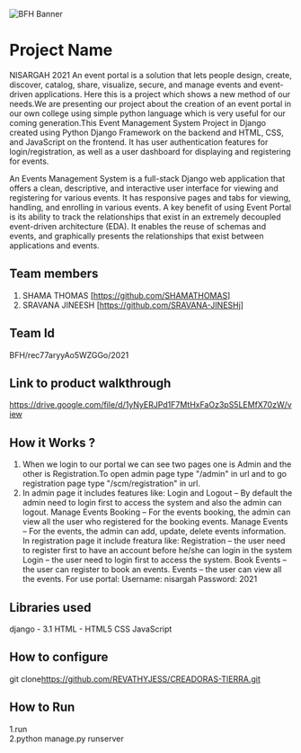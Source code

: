 ![BFH Banner](https://trello-attachments.s3.amazonaws.com/542e9c6316504d5797afbfb9/542e9c6316504d5797afbfc1/39dee8d993841943b5723510ce663233/Frame_19.png)
# Project Name
NISARGAH 2021
An event portal is a solution that lets people design, create, discover, catalog, share, visualize, secure, and manage events and event-driven applications. Here this is a project which shows a new method of our needs.We are presenting our project about the creation of an event portal in our own college using simple python language which is very useful for our coming generation.This Event Management System Project in Django created using Python Django Framework on the backend and HTML, CSS, and JavaScript on the frontend. It has user authentication features for login/registration, as well as a user dashboard for displaying and registering for events.

An Events Management System is a full-stack Django web application that offers a clean, descriptive, and interactive user interface for viewing and registering for various events. It has responsive pages and tabs for viewing, handling, and enrolling in various events.
A key benefit of using Event Portal is its ability to track the relationships that exist in an extremely decoupled event-driven architecture (EDA). It enables the reuse of schemas and events, and graphically presents the relationships that exist between applications and events. 
## Team members
1. SHAMA THOMAS [https://github.com/SHAMATHOMAS]
2. SRAVANA JINEESH [https://github.com/SRAVANA-JINESHj]
## Team Id
BFH/rec77aryyAo5WZGGo/2021
## Link to product walkthrough
https://drive.google.com/file/d/1yNyERJPd1F7MtHxFaOz3pS5LEMfX70zW/view
## How it Works ?
1. When we login to our portal we can see two pages one is Admin and the other is Registration.To open admin page type "/admin" in url and to go registration page type "/scm/registration" in url. 
2. In admin page it includes features like:
          Login and Logout – By default the admin need to login first to access the system and also the admin can logout.
          Manage Events Booking – For the events booking, the admin can view all the user who registered for the booking events.
          Manage Events – For the events, the admin can add, update, delete events information.    
   In registration page it include freatura like:
          Registration – the user need to register first to have an account before he/she can login in the system
          Login – the user need to login first to access the system.
          Book Events – the user can register to book an events.
          Events – the user can view all the events.
For use portal:
Username: nisargah
Password: 2021
## Libraries used
django - 3.1
HTML - HTML5
CSS 
JavaScript
## How to configure
git clone<https://github.com/REVATHYJESS/CREADORAS-TIERRA.git>
## How to Run
1.run  
2.python manage.py runserver
